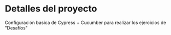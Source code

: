 # Detalles del proyecto

Configuración basica de Cypress + Cucumber para realizar los ejercicios de "Desafíos"
